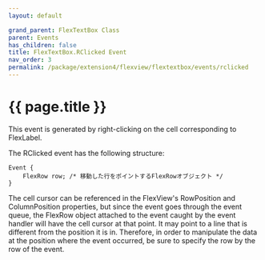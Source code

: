 ```yaml
---
layout: default

grand_parent: FlexTextBox Class
parent: Events
has_children: false
title: FlexTextBox.RClicked Event
nav_order: 3
permalink: /package/extension4/flexview/flextextbox/events/rclicked
---
```

# {{ page.title }}

This event is generated by right-clicking on the cell corresponding to FlexLabel.

The RClicked event has the following structure:

```
Event {
    FlexRow row; /* 移動した行をポイントするFlexRowオブジェクト */
}
```

The cell cursor can be referenced in the FlexView's RowPosition and ColumnPosition properties, but since the event goes through the event queue, the FlexRow object attached to the event caught by the event handler will have the cell cursor at that point. It may point to a line that is different from the position it is in. Therefore, in order to manipulate the data at the position where the event occurred, be sure to specify the row by the row of the event.